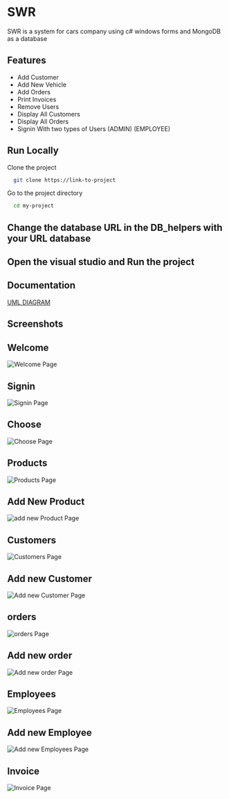 
# SWR 

SWR is a system for cars company using c# windows forms and MongoDB as a database 


## Features

- Add Customer 
- Add New Vehicle 
- Add Orders
- Print Invoices 
- Remove Users
- Display All Customers
- Display All Orders
- Signin With two types of Users (ADMIN) (EMPLOYEE)


## Run Locally

Clone the project

```bash
  git clone https://link-to-project
```

Go to the project directory

```bash
  cd my-project
```
## Change the database URL in the DB_helpers with your URL database

## Open the visual studio and Run the project 


## Documentation

[UML DIAGRAM](https://lucid.app/lucidchart/fb8d998b-ce8d-4ee5-b3d3-e50e92e9e448/edit?viewport_loc=1178%2C-212%2C2560%2C1152%2C0_0&invitationId=inv_2ef8c2fc-fa94-4bbf-b07b-46984f7457d7)


## Screenshots
## Welcome 

![Welcome Page](https://user-images.githubusercontent.com/95965261/211224697-7a101ec8-f024-43b4-82a5-27f4ed43f52d.png)

## Signin 

![Signin Page](https://user-images.githubusercontent.com/95965261/211224754-1f1466d6-d9a2-4dc3-b3e6-88250a25506a.png)

## Choose 

![Choose Page](https://user-images.githubusercontent.com/95965261/211224804-b126950f-ef87-4167-9654-cfbc82e49f2f.png)

## Products 

![Products Page](https://user-images.githubusercontent.com/95965261/211224878-4ea9894f-b367-48e4-94d6-55510982efc9.png)

## Add New Product 

![add new Product Page](https://user-images.githubusercontent.com/95965261/211224915-26514d2f-4411-4fec-bf7f-862dc218f14e.png)

## Customers

![Customers Page](https://user-images.githubusercontent.com/95965261/211224984-0a379210-4912-4f9c-b4fb-431c4c6fea27.png)

## Add new Customer

![Add new Customer Page](https://user-images.githubusercontent.com/95965261/211225082-fb7531f5-7e9a-47e4-acf1-debc5f2e510c.png)

## orders

![orders Page](https://user-images.githubusercontent.com/95965261/211225136-f905df7c-b790-4546-bcbd-1567fd8d0432.png)

## Add new order

![Add new order Page](https://user-images.githubusercontent.com/95965261/211225188-d47f1399-9bb5-4712-97d4-209a64ff7c00.png)

## Employees

![Employees Page](https://user-images.githubusercontent.com/95965261/211225217-fe1aa9a8-79e3-414a-aa8e-fc83b2d3eb04.png)

## Add new Employee

![Add new Employees Page](https://user-images.githubusercontent.com/95965261/211225246-ce2f1f0f-ffac-44f2-8f69-e94e9d1770f3.png)
## Invoice 

![Invoice Page](https://user-images.githubusercontent.com/95965261/211225345-c1b95f97-3ae1-4434-a6af-ba595361fbab.png)


